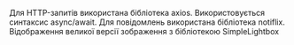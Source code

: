 Для HTTP-запитів використана бібліотека axios.
Використовується синтаксис async/await.
Для повідомлень використана бібліотека notiflix.
Відображення великої версії зображення з бібліотекою SimpleLightbox
